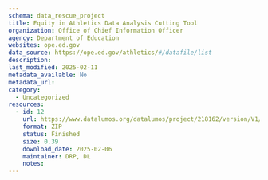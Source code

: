 ```yaml
---
schema: data_rescue_project 
title: Equity in Athletics Data Analysis Cutting Tool
organization: Office of Chief Information Officer
agency: Department of Education
websites: ope.ed.gov
data_source: https://ope.ed.gov/athletics/#/datafile/list
description: 
last_modified: 2025-02-11
metadata_available: No
metadata_url: 
category:
  - Uncategorized
resources:
  - id: 12
    url: https://www.datalumos.org/datalumos/project/218162/version/V1/view
    format: ZIP
    status: Finished
    size: 0.39
    download_date: 2025-02-06
    maintainer: DRP, DL
    notes: 
---
```

